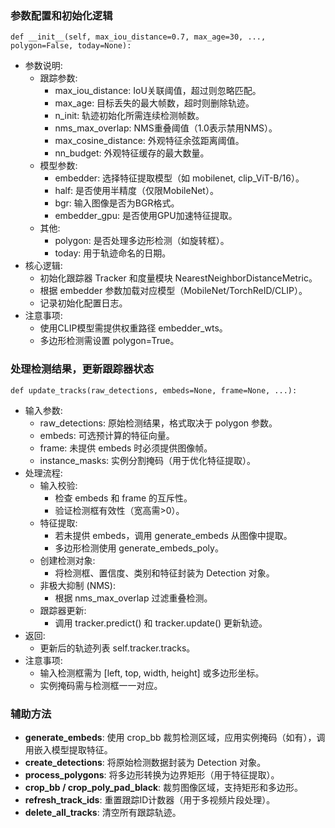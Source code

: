 

### 参数配置和初始化逻辑
```
def __init__(self, max_iou_distance=0.7, max_age=30, ..., polygon=False, today=None):
```

- ​参数说明:
  - ​跟踪参数:
    - max_iou_distance: IoU关联阈值，超过则忽略匹配。
    - max_age: 目标丢失的最大帧数，超时则删除轨迹。
    - n_init: 轨迹初始化所需连续检测帧数。
    - nms_max_overlap: NMS重叠阈值（1.0表示禁用NMS）。
    - max_cosine_distance: 外观特征余弦距离阈值。
    - nn_budget: 外观特征缓存的最大数量。
  - ​模型参数:
    - embedder: 选择特征提取模型（如 mobilenet, clip_ViT-B/16）。
    - half: 是否使用半精度（仅限MobileNet）。
    - bgr: 输入图像是否为BGR格式。
    - embedder_gpu: 是否使用GPU加速特征提取。
  - ​其他:
    - polygon: 是否处理多边形检测（如旋转框）。
    - today: 用于轨迹命名的日期。
- ​核心逻辑:
  - 初始化跟踪器 Tracker 和度量模块 NearestNeighborDistanceMetric。
  - 根据 embedder 参数加载对应模型（MobileNet/TorchReID/CLIP）。
  - 记录初始化配置日志。
- ​注意事项:
  - 使用CLIP模型需提供权重路径 embedder_wts。
  - 多边形检测需设置 polygon=True。

### 处理检测结果，更新跟踪器状态

```
def update_tracks(raw_detections, embeds=None, frame=None, ...):
```

- ​输入参数:
  - raw_detections: 原始检测结果，格式取决于 polygon 参数。
  - embeds: 可选预计算的特征向量。
  - frame: 未提供 embeds 时必须提供图像帧。
  - instance_masks: 实例分割掩码（用于优化特征提取）。
- ​处理流程:
  - ​输入校验:
    - 检查 embeds 和 frame 的互斥性。
    - 验证检测框有效性（宽高需>0）。
  - ​特征提取:
    - 若未提供 embeds，调用 generate_embeds 从图像中提取。
    - 多边形检测使用 generate_embeds_poly。
  - ​创建检测对象:
    - 将检测框、置信度、类别和特征封装为 Detection 对象。
  - ​非极大抑制 (NMS)​:
    - 根据 nms_max_overlap 过滤重叠检测。
  - ​跟踪器更新:
    - 调用 tracker.predict() 和 tracker.update() 更新轨迹。
- ​返回:
  - 更新后的轨迹列表 self.tracker.tracks。​
- 注意事项:
  - 输入检测框需为 [left, top, width, height] 或多边形坐标。
  - 实例掩码需与检测框一一对应。

### 辅助方法

- **generate_embeds**: 使用 crop_bb 裁剪检测区域，应用实例掩码（如有），调用嵌入模型提取特征。
- ​**create_detections**: 将原始检测数据封装为 Detection 对象。
- ​**process_polygons**: 将多边形转换为边界矩形（用于特征提取）。
- ​**crop_bb / crop_poly_pad_black**: 裁剪图像区域，支持矩形和多边形。
- ​**refresh_track_ids**: 重置跟踪ID计数器（用于多视频片段处理）。
- ​**delete_all_tracks**: 清空所有跟踪轨迹。


